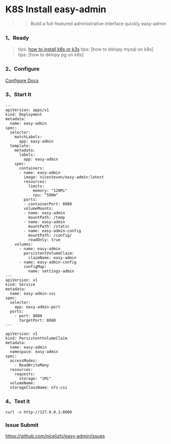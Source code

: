 # K8S Install easy-admin
> > Build a full-featured administrative interface quickly easy-admin

### 1、Ready
> tips: [how to install k8s or k3s](https://nicelizhi.github.io/easy-admin/guide/install/howtoinstallk8sork3s)
> tips: [how to delopy mysql on k8s]  
> tips: [how to delopy pg on k8s]  


### 2、Configure

[Configure Docs](https://nicelizhi.github.io/easy-admin/guide/configure/)

### 3、Start It
```
---
apiVersion: apps/v1
kind: Deployment
metadata:
  name: easy-admin
spec:
  selector:
    matchLabels:
      app: easy-admin
  template:
    metadata:
      labels:
        app: easy-admin
    spec:
      containers:
      - name: easy-admin
        image: nicesteven/easy-admin:latest
        resources:
          limits:
            memory: "128Mi"
            cpu: "500m"
        ports:
        - containerPort: 8080
        volumeMounts:
        - name: easy-admin
          mountPath: /temp
        - name: easy-admin
          mountPath: /static
        - name: easy-admin-config
          mountPath: /config/
          readOnly: true
    volumes:
      - name: easy-admin
        persistentVolumeClaim:
          claimName: easy-admin
      - name: easy-admin-config
        configMap:
          name: settings-admin
---
apiVersion: v1
kind: Service
metadata:
  name: easy-admin-svc
spec:
  selector:
    app: easy-admin-port
  ports:
    - port: 8080
      targetPort: 8080
---
````
```
apiVersion: v1
kind: PersistentVolumeClaim
metadata:
  name: easy-admin
  namespace: easy-admin
spec:
  accessModes:
    - ReadWriteMany
  resources:
    requests:
      storage: "1Mi"
  volumeName:
  storageClassName: nfs-csi
```


### 4、Test it

```
curl -v http://127.0.0.1:8000
```

### Issue Submit
https://github.com/nicelizhi/easy-admin/issues